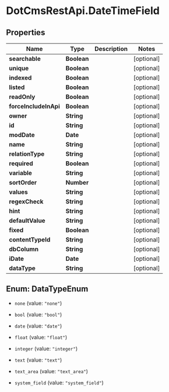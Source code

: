 # DotCmsRestApi.DateTimeField

## Properties

Name | Type | Description | Notes
------------ | ------------- | ------------- | -------------
**searchable** | **Boolean** |  | [optional] 
**unique** | **Boolean** |  | [optional] 
**indexed** | **Boolean** |  | [optional] 
**listed** | **Boolean** |  | [optional] 
**readOnly** | **Boolean** |  | [optional] 
**forceIncludeInApi** | **Boolean** |  | [optional] 
**owner** | **String** |  | [optional] 
**id** | **String** |  | [optional] 
**modDate** | **Date** |  | [optional] 
**name** | **String** |  | [optional] 
**relationType** | **String** |  | [optional] 
**required** | **Boolean** |  | [optional] 
**variable** | **String** |  | [optional] 
**sortOrder** | **Number** |  | [optional] 
**values** | **String** |  | [optional] 
**regexCheck** | **String** |  | [optional] 
**hint** | **String** |  | [optional] 
**defaultValue** | **String** |  | [optional] 
**fixed** | **Boolean** |  | [optional] 
**contentTypeId** | **String** |  | [optional] 
**dbColumn** | **String** |  | [optional] 
**iDate** | **Date** |  | [optional] 
**dataType** | **String** |  | [optional] 



## Enum: DataTypeEnum


* `none` (value: `"none"`)

* `bool` (value: `"bool"`)

* `date` (value: `"date"`)

* `float` (value: `"float"`)

* `integer` (value: `"integer"`)

* `text` (value: `"text"`)

* `text_area` (value: `"text_area"`)

* `system_field` (value: `"system_field"`)




